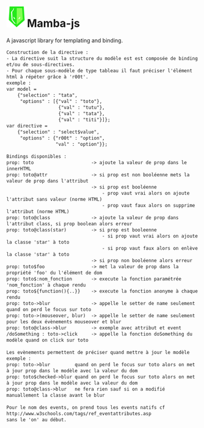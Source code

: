 <img src="mamba-logo-64.png"></img><span>Mamba-js</span>
=======

A javascript library for templating and binding.

    Construction de la directive : 
    - La directive suit la structure du modèle est est composée de binding et/ou de sous-directives. 
    - Pour chaque sous-modèle de type tableau il faut préciser l'élément html à répéter grâce à 'r00t'.
    exemple :
    var model =  
        {"selection" : "tata", 
         "options" : [{"val" : "toto"},
                       {"val" : "tutu"}, 
                       {"val" : "tata"}, 
                       {"val" : "titi"}]};
    var directive = 
        {"selection" : "select$value",
         "options" : {"r00t" : "option", 
                      "val" : "option"}};

    Bindings disponibles : 
    prop: toto                     -> ajoute la valeur de prop dans le innerHTML 
    prop: toto@attr                -> si prop est non booléenne mets la valeur de prop dans l'attribut
                                   -> si prop est booléenne 
                                       - prop vaut vrai alors on ajoute l'attribut sans valeur (norme HTML)
                                       - prop vaut faux alors on supprime l'attribut (norme HTML)
    prop: toto@class               -> ajoute la valeur de prop dans l'attribut class, si prop boolean alors erreur
    prop: toto@class(star)         -> si prop est booleenne 
                                       - si prop vaut vrai alors on ajoute la classe 'star' à toto
                                       - si prop vaut faux alors on enlève la classe 'star' à toto
                                   -> si prop non booléenne alors erreur
    prop: toto$foo                 -> met la valeur de prop dans la propriété 'foo' du l'élément de dom
    prop: toto$:nom_fonction       -> execute la fonction paramétrée 'nom_fonction' à chaque rendu
    prop: toto${function(){..}}    -> execute la fonction anonyme à chaque rendu
    prop: toto->blur               -> appelle le setter de name seulement quand on perd le focus sur toto
    prop: toto->(mouseover, blur)  -> appelle le setter de name seulement pour les deux évènements mouseover et blur
    prop: toto@class->blur         -> exemple avec attribut et event 
    /doSomething : toto->click     -> appelle la fonction doSomething du modèle quand on click sur toto

    Les evènements permettent de préciser quand mettre à jour le modèle exemple : 
    prop: toto->blur         quand on perd le focus sur toto alors on met à jour prop dans le modèle avec la valeur du dom
    prop: toto$checked->blur quand on perd le focus sur toto alors on met à jour prop dans le modèle avec la valeur du dom 
    prop: toto@class->blur   ne fera rien sauf si on a modifié manuallement la classe avant le blur
    
    Pour le nom des events, on prend tous les events natifs cf http://www.w3schools.com/tags/ref_eventattributes.asp
    sans le 'on' au début.

